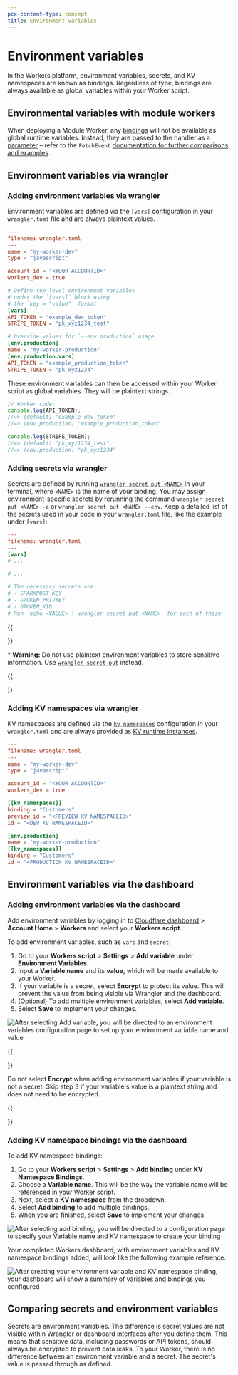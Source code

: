 ```yaml
---
pcx-content-type: concept
title: Environment variables
---
```


# Environment variables

In the Workers platform, environment variables, secrets, and KV namespaces are known as bindings. Regardless of type, bindings are always available as global variables within your Worker script.

## Environmental variables with module workers

When deploying a Module Worker, any [bindings](/workers/platform/environment-variables/) will not be available as global runtime variables. Instead, they are passed to the handler as a [parameter](#parameters) – refer to the `FetchEvent` [documentation for further comparisons and examples](/workers/runtime-apis/fetch-event/#bindings-1).

## Environment variables via wrangler

### Adding environment variables via wrangler

Environment variables are defined via the `[vars]` configuration in your `wrangler.toml` file and are always plaintext values.

```toml
---
filename: wrangler.toml
---
name = "my-worker-dev"
type = "javascript"

account_id = "<YOUR ACCOUNTID>"
workers_dev = true

# Define top-level environment variables
# under the `[vars]` block using
# the `key = "value"` format
[vars]
API_TOKEN = "example_dev_token"
STRIPE_TOKEN = "pk_xyz1234_test"

# Override values for `--env production` usage
[env.production]
name = "my-worker-production"
[env.production.vars]
API_TOKEN = "example_production_token"
STRIPE_TOKEN = "pk_xyz1234"
```

These environment variables can then be accessed within your Worker script as global variables. They will be plaintext strings.

```js
// Worker code:
console.log(API_TOKEN);
//=> (default) "example_dev_token"
//=> (env.production) "example_production_token"

console.log(STRIPE_TOKEN);
//=> (default) "pk_xyz1234_test"
//=> (env.production) "pk_xyz1234"
```

### Adding secrets via wrangler

Secrets are defined by running [`wrangler secret put <NAME>`](/workers/wrangler/commands/#secret) in your terminal, where `<NAME>` is the name of your binding. You may assign environment-specific secrets by rerunning the command `wrangler secret put <NAME> -e` or `wrangler secret put <NAME> --env`. Keep a detailed list of the secrets used in your code in your `wrangler.toml` file, like the example under `[vars]`:

```toml
---
filename: wrangler.toml
---
[vars]
# ...

# ...

# The necessary secrets are:
# - SPARKPOST_KEY
# - GTOKEN_PRIVKEY
# - GTOKEN_KID
# Run `echo <VALUE> | wrangler secret put <NAME>` for each of these
```

{{<Aside type="warning">}}

\* **Warning:** Do not use plaintext environment variables to store sensitive information. Use [`wrangler secret put`](/workers/wrangler/commands/#secret) instead.

{{</Aside>}}

### Adding KV namespaces via wrangler

KV namespaces are defined via the [`kv_namespaces`](/workers/wrangler/configuration/#kv_namespaces) configuration in your `wrangler.toml` and are always provided as [KV runtime instances](/workers/runtime-apis/kv/).

```toml
---
filename: wrangler.toml
---
name = "my-worker-dev"
type = "javascript"

account_id = "<YOUR ACCOUNTID>"
workers_dev = true

[[kv_namespaces]]
binding = "Customers"
preview_id = "<PREVIEW KV NAMESPACEID>"
id = "<DEV KV NAMESPACEID>"

[env.production]
name = "my-worker-production"
[[kv_namespaces]]
binding = "Customers"
id = "<PRODUCTION KV NAMESPACEID>"
```

## Environment variables via the dashboard

### Adding environment variables via the dashboard

Add environment variables by logging in to [Cloudflare dashboard](https://dash.cloudflare.com/) > **Account Home** > **Workers** and select your **Workers script**.

To add environment variables, such as `vars` and `secret`:

1.  Go to your **Workers script** > **Settings** > **Add variable** under **Environment Variables**.
2.  Input a **Variable name** and its **value**, which will be made available to your Worker.
3.  If your variable is a secret, select **Encrypt** to protect its value. This will prevent the value from being visible via Wrangler and the dashboard.
4.  (Optional) To add multiple environment variables, select **Add variable**.
5.  Select **Save** to implement your changes.

![After selecting Add variable, you will be directed to an environment variables configuration page to set up your environment variable name and value](../media/env_variables_dash.png)

{{<Aside type="warning" header="Plaintext strings and secrets">}}

Do not select **Encrypt** when adding environment variables if your variable is not a secret. Skip step 3 if your variable's value is a plaintext string and does not need to be encrypted.

{{</Aside>}}

### Adding KV namespace bindings via the dashboard

To add KV namespace bindings:

1.  Go to your **Workers script** > **Settings** > **Add binding** under **KV Namespace Bindings**.
2.  Choose a **Variable name**. This will be the way the variable name will be referenced in your Worker script.
3.  Next, select a **KV namespace** from the dropdown.
4.  Select **Add binding** to add multiple bindings.
5.  When you are finished, select **Save** to implement your changes.

![After selecting add binding, you will be directed to a configuration page to specify your Variable name and KV namespace to create your binding](../media/kv_namespace_bindings.png)

Your completed Workers dashboard, with environment variables and KV namespace bindings added, will look like the following example reference.

![After creating your environment variable and KV namespace binding, your dashboard will show a summary of variables and bindings you configured](../media/envvarssecret-detail-page.jpeg)

## Comparing secrets and environment variables

Secrets are environment variables. The difference is secret values are not visible within Wrangler or dashboard interfaces after you define them. This means that sensitive data, including passwords or API tokens, should always be encrypted to prevent data leaks. To your Worker, there is no difference between an environment variable and a secret. The secret's value is passed through as defined.
